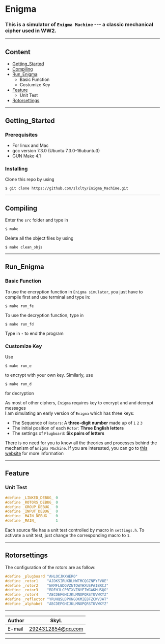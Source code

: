 Enigma
======

### This is a simulator of `Enigma Machine` --- a classic mechanical cipher used in WW2.

****

## Content
* [Getting_Started](#getting_started)
* [Compiling](#compiling)
* [Run_Enigma](#run_enigma)
    * Basic Function
    * Costumize Key
* [Feature](#feature)
    * Unit Test
* [Rotorsettings](#rotorsettings)

****

## Getting_Started
### Prerequisites
* For linux and Mac
* gcc version 7.3.0 (Ubuntu 7.3.0-16ubuntu3)
* GUN Make 4.1

### Installing  
Clone this repo by using
```
$ git clone https://github.com/zlxlty/Enigma_Machine.git
```

****

## Compiling
Enter the `src` folder and type in
```
$ make
```
Delete all the object files by using
```
$ make clean_objs
```

****

## Run_Enigma
### Basic Function
To use the encryption function in `Enigma simulator`, you just have to compile first and use terminal and type in:
```
$ make run_fe
```
To use the decryption function, type in
```
$ make run_fd
```
Type in **`-`** to end the program
### Customize Key
Use
```
$ make run_e
```
to encrypt with your own key. Similarly, use
```
$ make run_d
```
for decryption  

As most of other ciphers, `Enigma` requires key to encrypt and and decrypt messages  
I am simulating an early version of `Enigma` which has three keys:
* The Sequence of `Rotors`: A **three-digit number** made up of `1` `2` `3`
* The initial position of each `Rotor`: **Three English letters**
* The settings of `Plugboard`: **Six pairs of letters**

There is no need for you to know all the theories and processes behind the mechanism of `Enigma Machine`. If you are interested, you can go to [this website](http://enigma.louisedade.co.uk/howitworks.html) for more information

****

## Feature
### Unit Test
```c
#define _LINKED_DEBUG_ 0
#define _ROTORS_DEBUG_ 0
#define _GROUP_DEBUG_  0
#define _INPUT_DEBUG_  0
#define _MAIN_DEBUG_   0
#define _MAIN_         1
```
Each source file has a unit test controlled by macro in `settings.h`. To activate a unit test, just change the corresponding macro to `1`.

****

## Rotorsettings
The configuration of the rotors are as follow:
```c
#define _plugboard "AHLOCJKXWERO"
#define _rotor1    "AJDKSIRUXBLHWTMCQGZNPYFVOE"
#define _rotor2    "EKMFLGDQVZNTOWYHXUSPAIBRCJ"
#define _rotor3    "BDFHJLCPRTXVZNYEIWGAKMUSQO"
#define _rotor4    "ABCDEFGHIJKLMNOPQRSTUVWXYZ"
#define _reflector "YRUHQSLDPXNGOKMIEBFZCWVJAT"
#define _alphabet  "ABCDEFGHIJKLMNOPQRSTUVWXYZ"
```

****

|Author|SkyL|
|---|---|
|E-mail|2924312854@qq.com|

****
